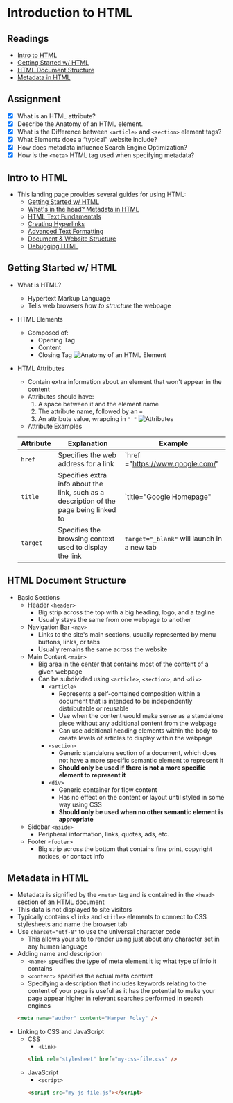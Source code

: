 # Introduction to HTML

## Readings

* [Intro to HTML](https://developer.mozilla.org/en-US/docs/Learn/HTML/Introduction_to_HTML)
* [Getting Started w/ HTML](https://developer.mozilla.org/en-US/docs/Learn/HTML/Introduction_to_HTML/Getting_started)
* [HTML Document Structure](https://developer.mozilla.org/en-US/docs/Learn/HTML/Introduction_to_HTML/Document_and_website_structure)
* [Metadata in HTML](https://developer.mozilla.org/en-US/docs/Learn/HTML/Introduction_to_HTML/The_head_metadata_in_HTML)

## Assignment

* [X] What is an HTML attribute?
* [X] Describe the Anatomy of an HTML element.
* [X] What is the Difference between `<article>` and `<section>` element tags?
* [X] What Elements does a “typical” website include?
* [X] How does metadata influence Search Engine Optimization?
* [X] How is the `<meta>` HTML tag used when specifying metadata?

## Intro to HTML

* This landing page provides several guides for using HTML:
  * [Getting Started w/ HTML](https://developer.mozilla.org/en-US/docs/Learn/HTML/Introduction_to_HTML/Getting_started)
  * [What's in the head? Metadata in HTML](https://developer.mozilla.org/en-US/docs/Learn/HTML/Introduction_to_HTML/The_head_metadata_in_HTML)
  * [HTML Text Fundamentals](https://developer.mozilla.org/en-US/docs/Learn/HTML/Introduction_to_HTML/HTML_text_fundamentals)
  * [Creating Hyperlinks](https://developer.mozilla.org/en-US/docs/Learn/HTML/Introduction_to_HTML/Creating_hyperlinks)
  * [Advanced Text Formatting](https://developer.mozilla.org/en-US/docs/Learn/HTML/Introduction_to_HTML/Advanced_text_formatting)
  * [Document & Website Structure](https://developer.mozilla.org/en-US/docs/Learn/HTML/Introduction_to_HTML/Document_and_website_structure)
  * [Debugging HTML](https://developer.mozilla.org/en-US/docs/Learn/HTML/Introduction_to_HTML/Debugging_HTML)

## Getting Started w/ HTML

* What is HTML?
  * Hypertext Markup Language
  * Tells web browsers *how to structure* the webpage
* HTML Elements
  * Composed of:
    * Opening Tag
    * Content
    * Closing Tag
![Anatomy of an HTML Element](https://developer.mozilla.org/en-US/docs/Learn/HTML/Introduction_to_HTML/Getting_started/grumpy-cat-small.png)
* HTML Attributes
  * Contain extra information about an element that won't appear in the content
  * Attributes should have:
    1. A space between it and the element name
    2. The attribute name, followed by an `=`
    3. An attribute value, wrapping in `" "`
![Attributes](https://developer.mozilla.org/en-US/docs/Learn/HTML/Introduction_to_HTML/Getting_started/grumpy-cat-attribute-small.png)
  * Attribute Examples
  
  | **Attribute** | **Explanation** | **Example** |
  | --- | --- | --- |
  | `href` | Specifies the web address for a link | `href ="https://www.google.com/" |
  | `title` | Specifies extra info about the link, such as a description of the page being linked to | `title="Google Homepage" |
  | `target` | Specifies the browsing context used to display the link | `target="_blank"` will launch in a new tab |


## HTML Document Structure

* Basic Sections
  * Header `<header>`
    * Big strip across the top with a big heading, logo, and a tagline
    * Usually stays the same from one webpage to another
  * Navigation Bar `<nav>`
    * Links to the site's main sections, usually represented by menu buttons, links, or tabs
    * Usually remains the same across the website
  * Main Content `<main>`
    * Big area in the center that contains most of the content of a given webpage
    * Can be subdivided using `<article>`, `<section>`, and `<div>`
      * `<article>`
        * Represents a self-contained composition within a document that is intended to be independently distributable or reusable
        * Use when the content would make sense as a standalone piece without any additional content from the webpage
        * Can use additional heading elements within the body to create levels of articles to display within the webpage
      * `<section>`
        * Generic standalone section of a document, which does not have a more specific semantic element to represent it
        * **Should only be used if there is not a more specific element to represent it**
      * `<div>`
        * Generic container for flow content
        * Has no effect on the content or layout until styled in some way using CSS
        * **Should only be used when no other semantic element is appropriate**
  * Sidebar `<aside>`
    * Peripheral information, links, quotes, ads, etc.
  * Footer `<footer>`
    * Big strip across the bottom that contains fine print, copyright notices, or contact info

## Metadata in HTML

* Metadata is signified by the `<meta>` tag and is contained in the `<head>` section of an HTML document
* This data is not displayed to site visitors
* Typically contains `<link>` and `<title>` elements to connect to CSS stylesheets and name the browser tab
* Use `charset="utf-8"` to use the universal character code
  * This allows your site to render using just about any character set in any human language
* Adding name and description
  * `<name>` specifies the type of meta element it is; what type of info it contains
  * `<content>` specifies the actual meta content
  * Specifying a description that includes keywords relating to the content of your page is useful as it has the potential to make your page appear higher in relevant searches performed in search engines
  ``` html
  <meta name="author" content="Harper Foley" />
  ```
* Linking to CSS and JavaScript
  * CSS
    * `<link>`
    ``` html
    <link rel="stylesheet" href="my-css-file.css" />
    ```
  * JavaScript
    * `<script>`
    ``` html
    <script src="my-js-file.js"></script>
    ```